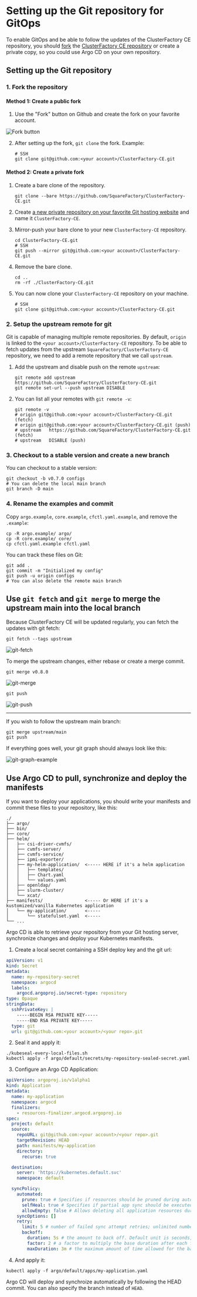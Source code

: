 # Setting up the Git repository for GitOps

To enable GitOps and be able to follow the updates of the ClusterFactory CE repository, you should [fork](https://docs.github.com/en/get-started/quickstart/fork-a-repo) the [ClusterFactory CE repository](https://github.com/SquareFactory/ClusterFactory-CE) or create a private copy, so you could use Argo CD on your own repository.

## Setting up the Git repository

### 1. Fork the repository

#### Method 1: Create a public fork

1. Use the "Fork" button on Github and create the fork on your favorite account.

<div style={{textAlign: 'center'}}>

![Fork button](01-setting-up-repository.assets/fork_button.png)

</div>

2. After setting up the fork, `git clone` the fork. Example:

   ```shell title="user@local:/"
   # SSH
   git clone git@github.com:<your account>/ClusterFactory-CE.git
   ```

#### Method 2: Create a private fork

1. Create a bare clone of the repository.

   ```shell title="user@local:/"
   git clone --bare https://github.com/SquareFactory/ClusterFactory-CE.git
   ```

2. Create [a new private repository on your favorite Git hosting website](https://docs.github.com/en/repositories/creating-and-managing-repositories/creating-a-new-repository) and name it `ClusterFactory-CE`.

3. Mirror-push your bare clone to your new `ClusterFactory-CE` repository.

   ```shell title="user@local:/"
   cd ClusterFactory-CE.git
   # SSH
   git push --mirror git@github.com:<your account>/ClusterFactory-CE.git
   ```

4. Remove the bare clone.

   ```shell title="user@local:/ClusterFactory-CE.git"
   cd ..
   rm -rf ./ClusterFactory-CE.git

   ```

5. You can now clone your `ClusterFactory-CE` repository on your machine.

   ```shell title="user@local:/"
   # SSH
   git clone git@github.com:<your account>/ClusterFactory-CE.git
   ```

### 2. Setup the upstream remote for git

Git is capable of managing multiple remote repositories. By default, `origin` is linked to the `<your account>/ClusterFactory-CE` repository. To be able to fetch updates from the upstream `SquareFactory/ClusterFactory-CE` repository, we need to add a remote repository that we call `upstream`.

1. Add the upstream and disable push on the remote `upstream`:

   ```shell title="user@local:/ClusterFactory-CE"
   git remote add upstream https://github.com/SquareFactory/ClusterFactory-CE.git
   git remote set-url --push upstream DISABLE
   ```

2. You can list all your remotes with `git remote -v`:

   ```shell title="user@local:/ClusterFactory-CE"
   git remote -v
   # origin	git@github.com:<your account>/ClusterFactory-CE.git (fetch)
   # origin	git@github.com:<your account>/ClusterFactory-CE.git (push)
   # upstream	https://github.com/SquareFactory/ClusterFactory-CE.git (fetch)
   # upstream	DISABLE (push)
   ```

### 3. Checkout to a stable version and create a new branch

You can checkout to a stable version:

```shell title="user@local:/ClusterFactory-CE"
git checkout -b v0.7.0 configs
# You can delete the local main branch
git branch -D main
```

### 4. Rename the examples and commit

Copy `argo.example`, `core.example`, `cfctl.yaml.example`, and remove the `.example`:

```shell title="user@local:/ClusterFactory-CE"
cp -R argo.example/ argo/
cp -R core.example/ core/
cp cfctl.yaml.example cfctl.yaml
```

You can track these files on Git:

```shell title="user@local:/ClusterFactory-CE"
git add .
git commit -m "Initialized my config"
git push -u origin configs
# You can also delete the remote main branch
```

## Use `git fetch` and `git merge` to merge the upstream main into the local branch

Because ClusterFactory CE will be updated regularly, you can fetch the updates with git fetch:

```shell title="user@local:/ClusterFactory-CE"
git fetch --tags upstream
```

<div style={{textAlign: 'center'}}>

![git-fetch](01-setting-up-repository.assets/image-20220624193812004.png)

</div>

To merge the upstream changes, either rebase or create a merge commit.

```shell title="user@local:/ClusterFactory-CE"
git merge v0.8.0
```

<div style={{textAlign: 'center'}}>

![git-merge](01-setting-up-repository.assets/image-20220624194957531.png)

</div>

```shell title="user@local:/ClusterFactory-CE"
git push
```

<div style={{textAlign: 'center'}}>

![git-push](01-setting-up-repository.assets/image-20220624195047988.png)

</div>

---

If you wish to follow the upstream main branch:

```shell title="user@local:/ClusterFactory-CE"
git merge upstream/main
git push
```

If everything goes well, your git graph should always look like this:

<div style={{textAlign: 'center'}}>

![git-graph-example](01-setting-up-repository.assets/image-20220624204605963.png)

</div>

## Use Argo CD to pull, synchronize and deploy the manifests

If you want to deploy your applications, you should write your manifests and commit these files to your repository, like this:

```text
./
├── argo/
├── bin/
├── core/
├── helm/
│   ├── csi-driver-cvmfs/
│   ├── cvmfs-server/
│   ├── cvmfs-service/
│   ├── ipmi-exporter/
│   ├── my-helm-application/  <----- HERE if it's a helm application
│   │   ├── templates/
│   │   ├── Chart.yaml
│   │   └── values.yaml
│   ├── openldap/
│   ├── slurm-cluster/
│   └── xcat/
├── manifests/                <----- Or HERE if it's a kustomized/vanilla Kubernetes application
│   └── my-application/       <-----
│       └── statefulset.yaml  <-----
└── ...
```

Argo CD is able to retrieve your repository from your Git hosting server, synchronize changes and deploy your Kubernetes manifests.

1. Create a local secret containing a SSH deploy key and the git url:

```yaml title="argo/default/secrets/my-repository-secret.yaml.local"
apiVersion: v1
kind: Secret
metadata:
  name: my-repository-secret
  namespace: argocd
  labels:
    argocd.argoproj.io/secret-type: repository
type: Opaque
stringData:
  sshPrivateKey: |
    -----BEGIN RSA PRIVATE KEY-----
    -----END RSA PRIVATE KEY-----
  type: git
  url: git@github.com:<your account>/<your repo>.git
```

2. Seal it and apply it:

```shell
./kubeseal-every-local-files.sh
kubectl apply -f argo/default/secrets/my-repository-sealed-secret.yaml
```

3. Configure an Argo CD Application:

```yaml title="argo/default/apps/my-application.yaml"
apiVersion: argoproj.io/v1alpha1
kind: Application
metadata:
  name: my-application
  namespace: argocd
  finalizers:
    - resources-finalizer.argocd.argoproj.io
spec:
  project: default
  source:
    repoURL: git@github.com:<your account>/<your repo>.git
    targetRevision: HEAD
    path: manifests/my-application
    directory:
      recurse: true

  destination:
    server: 'https://kubernetes.default.svc'
    namespace: default

  syncPolicy:
    automated:
      prune: true # Specifies if resources should be pruned during auto-syncing ( false by default ).
      selfHeal: true # Specifies if partial app sync should be executed when resources are changed only in target Kubernetes cluster and no git change detected ( false by default ).
      allowEmpty: false # Allows deleting all application resources during automatic syncing ( false by default ).
    syncOptions: []
    retry:
      limit: 5 # number of failed sync attempt retries; unlimited number of attempts if less than 0
      backoff:
        duration: 5s # the amount to back off. Default unit is seconds, but could also be a duration (e.g. "2m", "1h")
        factor: 2 # a factor to multiply the base duration after each failed retry
        maxDuration: 3m # the maximum amount of time allowed for the backoff strategy
```

4. And apply it:

```shell
kubectl apply -f argo/default/apps/my-application.yaml
```

Argo CD will deploy and synchroize automatically by following the HEAD commit. You can also specify the branch instead of `HEAD`.

